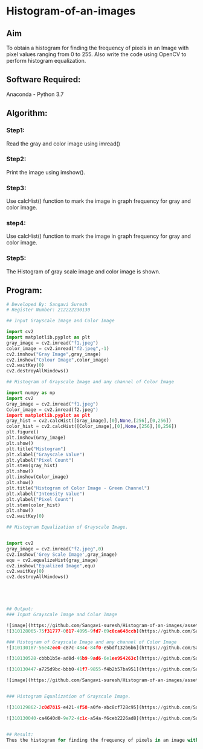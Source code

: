 # Histogram-of-an-images
## Aim
To obtain a histogram for finding the frequency of pixels in an Image with pixel values ranging from 0 to 255. Also write the code using OpenCV to perform histogram equalization.

## Software Required:
Anaconda - Python 3.7

## Algorithm:
### Step1:
Read the gray and color image using imread()

### Step2:
Print the image using imshow().



### Step3:
Use calcHist() function to mark the image in graph frequency for gray and color image.

### step4:
Use calcHist() function to mark the image in graph frequency for gray and color image.

### Step5:
The Histogram of gray scale image and color image is shown.


## Program:
```python
# Developed By: Sangavi Suresh
# Register Number: 212222230130

## Input Grayscale Image and Color Image

import cv2
import matplotlib.pyplot as plt
gray_image = cv2.imread("f1.jpeg")
color_image = cv2.imread("f2.jpeg",-1)
cv2.imshow("Gray Image",gray_image)
cv2.imshow("Colour Image",color_image)
cv2.waitKey(0)
cv2.destroyAllWindows()

## Histogram of Grayscale Image and any channel of Color Image

import numpy as np
import cv2
Gray_image = cv2.imread("f1.jpeg")
Color_image = cv2.imread(f2.jpeg")
import matplotlib.pyplot as plt
gray_hist = cv2.calcHist([Gray_image],[0],None,[256],[0,256])
color_hist = cv2.calcHist([Color_image],[0],None,[256],[0,256])
plt.figure()
plt.imshow(Gray_image)
plt.show()
plt.title("Histogram")
plt.xlabel("Grayscale Value")
plt.ylabel("Pixel Count")
plt.stem(gray_hist)
plt.show()
plt.imshow(Color_image)
plt.show()
plt.title("Histogram of Color Image - Green Channel")
plt.xlabel("Intensity Value")
plt.ylabel("Pixel Count")
plt.stem(color_hist)
plt.show()
cv2.waitKey(0)

## Histogram Equalization of Grayscale Image.


import cv2
gray_image = cv2.imread("f2.jpeg",0)
cv2.imshow('Grey Scale Image',gray_image)
equ = cv2.equalizeHist(gray_image)
cv2.imshow("Equalized Image",equ)
cv2.waitKey(0)
cv2.destroyAllWindows()





## Output:
### Input Grayscale Image and Color Image

![image](https://github.com/Sangavi-suresh/Histogram-of-an-images/assets/118541861/92af3048-ceb5-4d10-9bf8-82d281a9c2b6)
![310128065-75f31777-0817-4095-9fd7-69c0ca648ccb](https://github.com/Sangavi-suresh/Histogram-of-an-images/assets/118541861/fef5d97a-5ef6-4f63-bf39-d992aaeae026)

### Histogram of Grayscale Image and any channel of Color Image
![310130187-56e42ee0-c87c-484c-84f0-e5bdf132b6b6](https://github.com/Sangavi-suresh/Histogram-of-an-images/assets/118541861/8409f9c4-fc55-4049-8bfd-9327bc1ffa78)

![310130528-cbbb1b5e-ad0d-46b9-9ad6-6e1ee954263c](https://github.com/Sangavi-suresh/Histogram-of-an-images/assets/118541861/8f366c96-9f77-4615-aeb0-348e6a70df80)

![310130447-a725d9bc-bbb0-41f7-9855-f4b2b57ba951](https://github.com/Sangavi-suresh/Histogram-of-an-images/assets/118541861/b36e5ce5-3006-418d-867b-ad928ebbc5e1)

![image](https://github.com/Sangavi-suresh/Histogram-of-an-images/assets/118541861/54f29636-e70e-4c1a-8fde-a6d8bc7e9ce0)


### Histogram Equalization of Grayscale Image.

![310129862-2c0d7815-e421-4f58-a0fe-abc8cf728c95](https://github.com/Sangavi-suresh/Histogram-of-an-images/assets/118541861/ee1effb1-b113-4baf-a9ef-da8244889cbe)

![310130040-ca4640d0-9e72-4c1c-a54a-f6ceb2226ad8](https://github.com/Sangavi-suresh/Histogram-of-an-images/assets/118541861/8b330dfa-6ab4-412b-8e1c-290cadfbb565)


## Result: 
Thus the histogram for finding the frequency of pixels in an image with pixel values ranging from 0 to 255 is obtained. Also,histogram equalization is done for the gray scale image using OpenCV.

